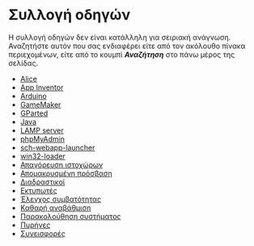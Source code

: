 # Συλλογή οδηγών

Η συλλογή οδηγών δεν είναι κατάλληλη για σειριακή ανάγνωση. Αναζητήστε αυτόν
που σας ενδιαφέρει είτε από τον ακόλουθο πίνακα περιεχομένων, είτε από το
κουμπί ***Αναζήτηση*** στο πάνω μέρος της σελίδας.

- [Alice](alice/index.md)
- [App Inventor](appinventor/index.md)
- [Arduino](arduino/index.md)
- [GameMaker](gamemaker/index.md)
- [GParted](gparted/index.md)
- [Java](java/index.md)
- [LAMP server](lamp-server/index.md)
- [phpMyAdmin](phpmyadmin/index.md)
- [sch-webapp-launcher](sch-webapp-launcher/index.md)
- [win32-loader](win32-loader/index.md)
- [Απαγόρευση ιστοχώρων](blacklist-sites/index.md)
- [Απομακρυσμένη πρόσβαση](remote-access/index.md)
- [Διαδραστικοί](smartboards/index.md)
- [Εκτυπωτές](printers/index.md)
- [Έλεγχος συμβατότητας](compatibility/index.md)
- [Καθαρή αναβάθμιση](clean-upgrade/index.md)
- [Παρακολούθηση συστήματος](mate-system-monitor/index.md)
- [Πυρήνες](kernels/index.md)
- [Συνεισφορές](contributing/index.md)
